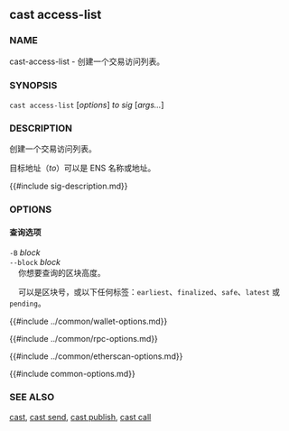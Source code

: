 ## cast access-list

### NAME

cast-access-list - 创建一个交易访问列表。

### SYNOPSIS

``cast access-list`` [*options*] *to* *sig* [*args...*]

### DESCRIPTION

创建一个交易访问列表。

目标地址（*to*）可以是 ENS 名称或地址。

{{#include sig-description.md}}

### OPTIONS

#### 查询选项

`-B` *block*  
`--block` *block*  
&nbsp;&nbsp;&nbsp;&nbsp;你想要查询的区块高度。

&nbsp;&nbsp;&nbsp;&nbsp;可以是区块号，或以下任何标签：`earliest`、`finalized`、`safe`、`latest` 或 `pending`。

{{#include ../common/wallet-options.md}}

{{#include ../common/rpc-options.md}}

{{#include ../common/etherscan-options.md}}

{{#include common-options.md}}

### SEE ALSO

[cast](./cast.md), [cast send](./cast-send.md), [cast publish](./cast-publish.md), [cast call](./cast-call.md)